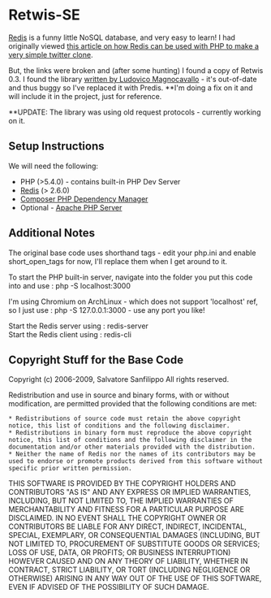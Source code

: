 Retwis-SE
================================

[Redis](http://try.redis.io/) is a funny little NoSQL database, and very easy to learn!  I had originally viewed [this article on how Redis can be used with PHP to make a very simple twitter clone](http://redis.io/topics/twitter-clone).

But, the links were broken and (after some hunting) I found a copy of Retwis 0.3.  I found the library [written by Ludovico Magnocavallo](http://qix.it/)  - it's out-of-date and thus buggy so I've replaced it with Predis.  **I'm doing a fix on it and will include it in the project, just for reference.

**UPDATE: The library was using old request protocols - currently working on it.

Setup Instructions
-------------------------

We will need the following:

* PHP (>5.4.0) - contains built-in PHP Dev Server
* [Redis](http://redis.io/download) (> 2.6.0)
* [Composer PHP Dependency Manager](https://github.com/composer/composer)
* Optional - [Apache PHP Server](http://www.apache.org/)

Additional Notes
-------------------------------

The original base code uses shorthand tags - edit your php.ini and enable short_open_tags for now, I'll replace them when I get around to it.

To start the PHP built-in server, navigate into the folder you put this code into and use : php -S localhost:3000

I'm using Chromium on ArchLinux - which does not support 'localhost' ref, so I just use : php -S 127.0.0.1:3000 - use any port you like!

Start the Redis server using : redis-server  
Start the Redis client using : redis-cli

Copyright Stuff for the Base Code
------------------------

Copyright (c) 2006-2009, Salvatore Sanfilippo
All rights reserved.

Redistribution and use in source and binary forms, with or without modification, are permitted provided that the following conditions are met:

    * Redistributions of source code must retain the above copyright notice, this list of conditions and the following disclaimer.
    * Redistributions in binary form must reproduce the above copyright notice, this list of conditions and the following disclaimer in the documentation and/or other materials provided with the distribution.
    * Neither the name of Redis nor the names of its contributors may be used to endorse or promote products derived from this software without specific prior written permission.

THIS SOFTWARE IS PROVIDED BY THE COPYRIGHT HOLDERS AND CONTRIBUTORS "AS IS" AND ANY EXPRESS OR IMPLIED WARRANTIES, INCLUDING, BUT NOT LIMITED TO, THE IMPLIED WARRANTIES OF MERCHANTABILITY AND FITNESS FOR A PARTICULAR PURPOSE ARE DISCLAIMED. IN NO EVENT SHALL THE COPYRIGHT OWNER OR CONTRIBUTORS BE LIABLE FOR ANY DIRECT, INDIRECT, INCIDENTAL, SPECIAL, EXEMPLARY, OR CONSEQUENTIAL DAMAGES (INCLUDING, BUT NOT LIMITED TO, PROCUREMENT OF SUBSTITUTE GOODS OR SERVICES; LOSS OF USE, DATA, OR PROFITS; OR BUSINESS INTERRUPTION) HOWEVER CAUSED AND ON ANY THEORY OF LIABILITY, WHETHER IN CONTRACT, STRICT LIABILITY, OR TORT (INCLUDING NEGLIGENCE OR OTHERWISE) ARISING IN ANY WAY OUT OF THE USE OF THIS SOFTWARE, EVEN IF ADVISED OF THE POSSIBILITY OF SUCH DAMAGE.
